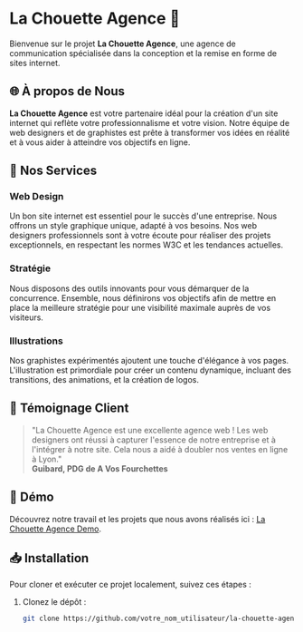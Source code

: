 # La Chouette Agence 🦉

Bienvenue sur le projet **La Chouette Agence**, une agence de communication spécialisée dans la conception et la remise en forme de sites internet.

## 🌐 À propos de Nous

**La Chouette Agence** est votre partenaire idéal pour la création d'un site internet qui reflète votre professionnalisme et votre vision. Notre équipe de web designers et de graphistes est prête à transformer vos idées en réalité et à vous aider à atteindre vos objectifs en ligne.

## 🎨 Nos Services

### Web Design
Un bon site internet est essentiel pour le succès d'une entreprise. Nous offrons un style graphique unique, adapté à vos besoins. Nos web designers professionnels sont à votre écoute pour réaliser des projets exceptionnels, en respectant les normes W3C et les tendances actuelles.

### Stratégie
Nous disposons des outils innovants pour vous démarquer de la concurrence. Ensemble, nous définirons vos objectifs afin de mettre en place la meilleure stratégie pour une visibilité maximale auprès de vos visiteurs.

### Illustrations
Nos graphistes expérimentés ajoutent une touche d'élégance à vos pages. L'illustration est primordiale pour créer un contenu dynamique, incluant des transitions, des animations, et la création de logos.

## 💬 Témoignage Client

> "La Chouette Agence est une excellente agence web ! Les web designers ont réussi à capturer l'essence de notre entreprise et à l'intégrer à notre site. Cela nous a aidé à doubler nos ventes en ligne à Lyon."  
> **Guibard, PDG de A Vos Fourchettes**

## 🚀 Démo

Découvrez notre travail et les projets que nous avons réalisés ici : [La Chouette Agence Demo](URL_DE_LA_DEMO).

## 📥 Installation

Pour cloner et exécuter ce projet localement, suivez ces étapes :

1. Clonez le dépôt :
   ```bash
   git clone https://github.com/votre_nom_utilisateur/la-chouette-agence.git
